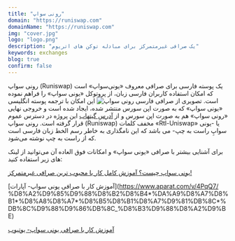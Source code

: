 ```yaml
---
title: "رونی سواپ"
domain: "https://runiswap.com"
domainName: "https://runiswap.com"
img: "cover.jpg"
logo: "logo.png"
description: "یک صرافی غیرمتمرکز برای مبادله توکن های اتریوم"
keywords: exchanges
blog: true
confirm: false
---
```


رونی ‌سواپ (Runiswap) یک پوسته فارسی برای صرافی معروف «یونی‌سواپ» است که امکان استفاده کاربران فارسی زبان، از پروتوکل «یونی‌ سواپ» را فراهم نموده است.
![تصویری از صرافی فارسی رونی سواپ](https://i.ibb.co/fGtt011/runiswap.png)
این امکان با ترجمه پوسته انگلیسی «یونی ‌سواپ» که به صورت اپن سورس منتشر شده، ایجاد شده است و خروجی نهایی «رونی سواپ» هم به صورت اپن سورس و از [آدرس گیتهاب](https://github.com/NavidGoalpure/persian-uniswap-interface) این پروژه در دسترس عموم قرار گرفته است.
رونی سواپ (Runiswap) مخفف کلمات «Rtl-Uniswap» یا -یونی سواپِ راست به چپ- می باشد که این نامگذاری به خاطر رسم الخط زبان فارسی است که از راست به چپ نوشته می‌شود.

برای آشنایی بیشتر با صرافی «یونی سواپ» و امکانات فوق العاده آن می‌توانید از لینک های زیر استفاده کنید:

[ یونی سواپ چیست؟ آموزش کامل کار با محبوب ترین صرافی غیرمتمرکز!](https://mihanblockchain.com/complete-guide-to-use-uniswap/)

[آموزش کار با صرافی یونی سواپ- آپارات](https://www.aparat.com/v/4PqQ7/
%D8%A2%D9%85%D9%88%D8%B2%D8%B4*%DA%A9%D8%A7%D8%B1*%D8%A8%D8%A7*%D8%B5%D8%B1%D8%A7%D9%81%DB%8C*%DB%8C%D9%88%D9%86%DB%8C\_%D8%B3%D9%88%D8%A2%D9%BE)

[آموزش کار با صرافی یونی سواپ- یوتیوب](https://www.youtube.com/watch?v=Vj8Ii2ESeNk)
